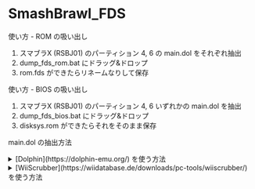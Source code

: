# SmashBrawl_FDS

使い方 - ROM の吸い出し

1. スマブラX (RSBJ01) のパーティション 4, 6 の main.dol をそれぞれ抽出
2. dump_fds_rom.bat にドラッグ&ドロップ
3. rom.fds ができたらリネームなりして保存

使い方 - BIOS の吸い出し

1. スマブラX (RSBJ01) のパーティション 4, 6 いずれかの main.dol を抽出
2. dump_fds_bios.bat にドラッグ&ドロップ
3. disksys.rom ができたらそれをそのまま保存

main.dol の抽出方法
<details><summary>[Dolphin](https://dolphin-emu.org/) を使う方法</summary>
  
  1. 右クリックから「プロパティ」 → 「構造」タブを開く
  2. HBAJ01, HBCJ01 でそれぞれ右クリック → 「システムデータを抽出...」 をクリック
  3. sys フォルダ に main.dol がある
  
</details>
<details><summary>[WiiScrubber](https://wiidatabase.de/downloads/pc-tools/wiiscrubber/) を使う方法</summary>
  
  1. MakeKeyBin.exe を起動し, ウィンドウの指示に従い値を入力
  2. WIIScrubber.exe を起動し, 「LOAD ISO」をクリックし, RSBJ01 の ROM を選択
  3. Partition 4, 6 の main.dol を選択し, 右クリック → 「Extract」をクリック
  
</details>
